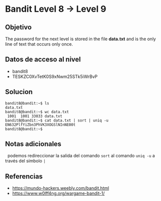 # Bandit Level 8 → Level 9

## Objetivo

The password for the next level is stored in the file **data.txt** and is the only line of text that occurs only once.

## Datos de acceso al nivel
- bandit8
- TESKZC0XvTetK0S9xNwm25STk5iWrBvP
## Solucion
```
bandit8@bandit:~$ ls
data.txt
bandit8@bandit:~$ wc data.txt
 1001  1001 33033 data.txt
bandit8@bandit:~$ cat data.txt | sort | uniq -u
EN632PlfYiZbn3PhVK3XOGSlNInNE00t
bandit8@bandit:~$
```

## Notas adicionales
  podemos redireccionar la salida del comando `sort` al comando `uniq -u` a través del símbolo `|`
## Referencias
- https://mundo-hackers.weebly.com/bandit.html
- https://www.w0lff4ng.org/wargame-bandit-1/